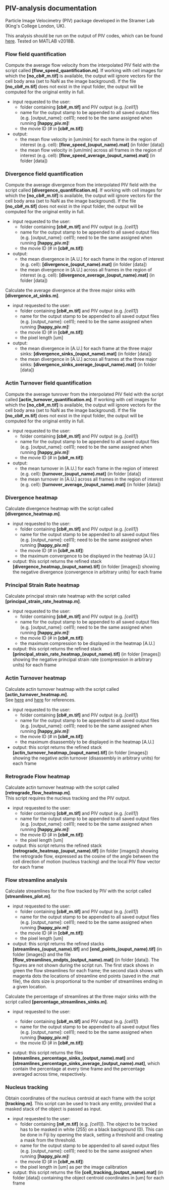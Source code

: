 ## PIV-analysis documentation

Particle Image Velocimetry (PIV) package developed in the Stramer Lab (King's College London, UK).

This analysis should be run on the output of PIV codes, which can be found [here](https://github.com/stemarcotti/PIV). Tested on MATLAB v2018B.

### Flow field quantification

Compute the average flow velocity from the interpolated PIV field with the script called **[flow_speed_quantification.m]**. If working with cell images for which the **[no_cb#\_m.tif]** is available, the output will ignore vectors for the cell body area (set to NaN as the image background). If the file **[no_cb#\_m.tif]** does not exist in the input folder, the output will be computed for the original entity in full.

- input requested to the user:
  + folder containing **[cb#\_m.tif]** and PIV output (e.g. _[cell1]_)
  + name for the output stamp to be appended to all saved output files (e.g. [output_name]: cell1); need to be the same assigned when running **[happy_piv.m]**!
  + the movie ID (# in **[cb#\_m.tif]**)
- output:
  + the mean flow velocity in [um/min] for each frame in the region of interest (e.g. cell): **[flow_speed_(ouput_name).mat]** (in folder [data])
  + the mean flow velocity in [um/min] across all frames in the region of interest (e.g. cell): **[flow_speed_average_(ouput_name).mat]** (in folder [data])

### Divergence field quantification

Compute the average divergence from the interpolated PIV field with the script called **[divergence_quantification.m]**. If working with cell images for which the **[no_cb#\_m.tif]** is available, the output will ignore vectors for the cell body area (set to NaN as the image background). If the file **[no_cb#\_m.tif]** does not exist in the input folder, the output will be computed for the original entity in full.

- input requested to the user:
  + folder containing **[cb#\_m.tif]** and PIV output (e.g. _[cell1]_)
  + name for the output stamp to be appended to all saved output files (e.g. [output_name]: cell1); need to be the same assigned when running **[happy_piv.m]**!
  + the movie ID (# in **[cb#\_m.tif]**)
- output:
  + the mean divergence in [A.U.] for each frame in the region of interest (e.g. cell): **[divergence_(ouput_name).mat]** (in folder [data])
  + the mean divergence in [A.U.] across all frames in the region of interest (e.g. cell): **[divergence_average_(ouput_name).mat]** (in folder [data])

Calculate the average divergence at the three major sinks with **[divergence_at_sinks.m]**.

- input requested to the user:
  + folder containing **[cb#\_m.tif]** and PIV output (e.g. _[cell1]_)
  + name for the output stamp to be appended to all saved output files (e.g. [output_name]: cell1); need to be the same assigned when running **[happy_piv.m]**!
  + the movie ID (# in **[cb#\_m.tif]**)
  + the pixel length [um]
- output:
  + the mean divergence in [A.U.] for each frame at the three major sinks: **[divergence_sinks_(ouput_name).mat]** (in folder [data])
  + the mean divergence in [A.U.] across all frames at the three major sinks: **[divergence_sinks_average_(ouput_name).mat]** (in folder [data])

### Actin Turnover field quantification

Compute the average tunrover from the interpolated PIV field with the script called **[actin_turnover_quantification.m]**. If working with cell images for which the **[no_cb#\_m.tif]** is available, the output will ignore vectors for the cell body area (set to NaN as the image background). If the file **[no_cb#\_m.tif]** does not exist in the input folder, the output will be computed for the original entity in full.

- input requested to the user:
  + folder containing **[cb#\_m.tif]** and PIV output (e.g. _[cell1]_)
  + name for the output stamp to be appended to all saved output files (e.g. [output_name]: cell1); need to be the same assigned when running **[happy_piv.m]**!
  + the movie ID (# in **[cb#\_m.tif]**)
- output:
  + the mean turnover in [A.U.] for each frame in the region of interest (e.g. cell): **[turnover_(ouput_name).mat]** (in folder [data])
  + the mean turnover in [A.U.] across all frames in the region of interest (e.g. cell): **[turnover_average_(ouput_name).mat]** (in folder [data])

### Divergence heatmap

Calculate divergence heatmap with the script called **[divergence_heatmap.m]**.

- input requested to the user:
  + folder containing **[cb#\_m.tif]** and PIV output (e.g. _[cell1]_)
  + name for the output stamp to be appended to all saved output files (e.g. [output_name]: cell1); need to be the same assigned when running **[happy_piv.m]**!
  + the movie ID (# in **[cb#\_m.tif]**)
  + the maximum convergence to be displayed in the heatmap [A.U.]
- output: this script returns the refined stack **[divergence_heatmap_(ouput_name).tif]** (in folder [images]) showing the negative divergence (convergence in arbitrary units) for each frame

### Principal Strain Rate heatmap

Calculate principal strain rate heatmap with the script called **[principal_strain_rate_heatmap.m]**.

- input requested to the user:
  + folder containing **[cb#\_m.tif]** and PIV output (e.g. _[cell1]_)
  + name for the output stamp to be appended to all saved output files (e.g. [output_name]: cell1); need to be the same assigned when running **[happy_piv.m]**!
  + the movie ID (# in **[cb#\_m.tif]**)
  + the maximum compression to be displayed in the heatmap [A.U.]
- output: this script returns the refined stack **[principal_strain_rate_heatmap_(ouput_name).tif]** (in folder [images]) showing the negative principal strain rate (compression in arbitrary units) for each frame

### Actin Turnover heatmap

Calculate actin turnover heatmap with the script called **[actin_turnover_heatmap.m]**.    
See [here](https://www.ncbi.nlm.nih.gov/pubmed/20485438) and [here](https://www.ncbi.nlm.nih.gov/pubmed/15210979) for references.

- input requested to the user:
  + folder containing **[cb#\_m.tif]** and PIV output (e.g. _[cell1]_)
  + name for the output stamp to be appended to all saved output files (e.g. [output_name]: cell1); need to be the same assigned when running **[happy_piv.m]**!
  + the movie ID (# in **[cb#\_m.tif]**)
  + the maximum disassembly to be displayed in the heatmap [A.U.]
- output: this script returns the refined stack **[actin_turnover_heatmap_(ouput_name).tif]** (in folder [images]) showing the negative actin turnover (disassembly in arbitrary units) for each frame

### Retrograde Flow heatmap
Calculate actin turnover heatmap with the script called **[retrograde_flow_heatmap.m]**.    
This script requires the nucleus tracking and the PIV output.

- input requested to the user:
  + folder containing **[cb#\_m.tif]** and PIV output (e.g. _[cell1]_)
  + name for the output stamp to be appended to all saved output files (e.g. [output_name]: cell1); need to be the same assigned when running **[happy_piv.m]**!
  + the movie ID (# in **[cb#\_m.tif]**)
  + the pixel length [um]
- output: this script returns the refined stack **[retrograde_heatmap_(ouput_name).tif]** (in folder [images]) showing the retrograde flow, expressed as the cosine of the angle between the cell direction of motion (nucleus tracking) and the local PIV flow vector for each frame

### Flow streamline analysis

Calculate streamlines for the flow tracked by PIV with the script called **[streamlines_plot.m]**.

- input requested to the user:
  + folder containing **[cb#\_m.tif]** and PIV output (e.g. _[cell1]_)
  + name for the output stamp to be appended to all saved output files (e.g. [output_name]: cell1); need to be the same assigned when running **[happy_piv.m]**!
  + the movie ID (# in **[cb#\_m.tif]**)
  + the pixel length [um]
- output: this script returns the refined stacks **[streamlines_(ouput_name).tif]** and **[end_points_(ouput_name).tif]** (in folder [images]) and the file **[flow_streamlines_endpts_(output_name).mat]** (in folder [data]). The figures are not shown during the script run. The first stack shows in green the flow streamlines for each frame; the second stack shows with magenta dots the locations of streamline end points (saved in the .mat file), the dots size is proportional to the number of streamlines ending in a given location.

Calculate the percentage of streamlines at the three major sinks with the script called **[percentage_streamlines_sinks.m]**.

- input requested to the user:
  + folder containing **[cb#\_m.tif]** and PIV output (e.g. _[cell1]_)
  + name for the output stamp to be appended to all saved output files (e.g. [output_name]: cell1); need to be the same assigned when running **[happy_piv.m]**!
  + the movie ID (# in **[cb#\_m.tif]**)

- output: this script returns the files **[streamlines_percentage_sinks_(output_name).mat]** and **[streamlines_percentage_sinks_average_(output_name).mat]**, which contain the percentage at every time frame and the percentage averaged across time, respectively.

### Nucleus tracking

Obtain coordinates of the nucleus centroid at each frame with the script **[tracking.m]**. This script can be used to track any entity, provided that a masked stack of the object is passed as input.

- input requested to the user:
  + folder containing **[n#\_m.tif]** (e.g. _[cell1]_). The object to be tracked has to be masked in white (255) on a black background (0). This can be done in Fiji by opening the stack, setting a threshold and creating a mask from the threshold.
  + name for the output stamp to be appended to all saved output files (e.g. [output_name]: cell1); need to be the same assigned when running **[happy_piv.m]**!
  + the movie ID (# in **[cb#\_m.tif]**)
  + the pixel length in [um] as per the image calibration
- output: this script returns the file **[cell_tracking_(output_name).mat]** (in folder [data]) containing the object centroid coordinates in [um] for each frame
